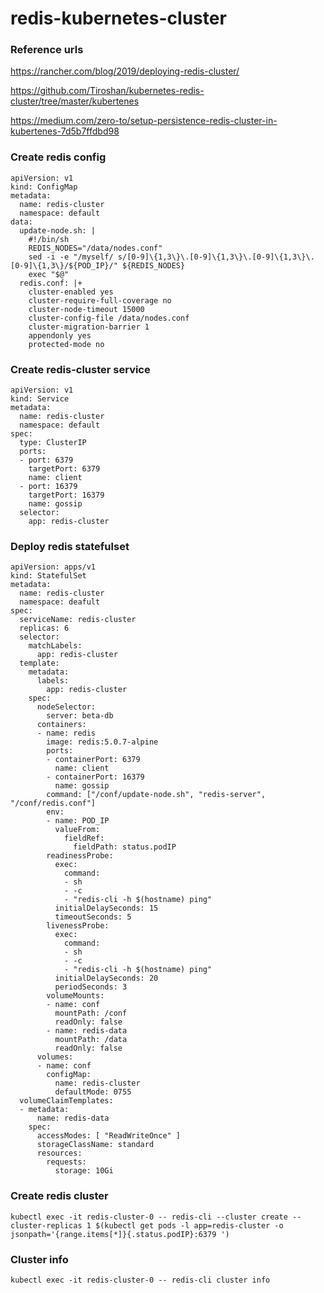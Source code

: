# redis-kubernetes-cluster
### Reference urls ###
https://rancher.com/blog/2019/deploying-redis-cluster/

https://github.com/Tiroshan/kubernetes-redis-cluster/tree/master/kubertenes

https://medium.com/zero-to/setup-persistence-redis-cluster-in-kubertenes-7d5b7ffdbd98

### Create redis config ###
    apiVersion: v1
    kind: ConfigMap
    metadata:
      name: redis-cluster
      namespace: default
    data:
      update-node.sh: |
        #!/bin/sh
        REDIS_NODES="/data/nodes.conf"
        sed -i -e "/myself/ s/[0-9]\{1,3\}\.[0-9]\{1,3\}\.[0-9]\{1,3\}\.[0-9]\{1,3\}/${POD_IP}/" ${REDIS_NODES}
        exec "$@"
      redis.conf: |+
        cluster-enabled yes
        cluster-require-full-coverage no
        cluster-node-timeout 15000
        cluster-config-file /data/nodes.conf
        cluster-migration-barrier 1
        appendonly yes
        protected-mode no
### Create redis-cluster service ###
    apiVersion: v1
    kind: Service
    metadata:
      name: redis-cluster
      namespace: default
    spec:
      type: ClusterIP
      ports:
      - port: 6379
        targetPort: 6379
        name: client
      - port: 16379
        targetPort: 16379
        name: gossip
      selector:
        app: redis-cluster
### Deploy redis statefulset ###
    apiVersion: apps/v1
    kind: StatefulSet
    metadata:
      name: redis-cluster
      namespace: deafult
    spec:
      serviceName: redis-cluster
      replicas: 6
      selector:
        matchLabels:
          app: redis-cluster
      template:
        metadata:
          labels:
            app: redis-cluster
        spec:
          nodeSelector:
            server: beta-db
          containers:
          - name: redis
            image: redis:5.0.7-alpine
            ports:
            - containerPort: 6379
              name: client
            - containerPort: 16379
              name: gossip
            command: ["/conf/update-node.sh", "redis-server", "/conf/redis.conf"]
            env:
            - name: POD_IP
              valueFrom:
                fieldRef:
                  fieldPath: status.podIP
            readinessProbe:
              exec:
                command:
                - sh
                - -c
                - "redis-cli -h $(hostname) ping"
              initialDelaySeconds: 15
              timeoutSeconds: 5
            livenessProbe:
              exec:
                command:
                - sh
                - -c
                - "redis-cli -h $(hostname) ping"
              initialDelaySeconds: 20
              periodSeconds: 3
            volumeMounts:
            - name: conf
              mountPath: /conf
              readOnly: false
            - name: redis-data
              mountPath: /data
              readOnly: false
          volumes:
          - name: conf
            configMap:
              name: redis-cluster
              defaultMode: 0755
      volumeClaimTemplates:
      - metadata:
          name: redis-data
        spec:
          accessModes: [ "ReadWriteOnce" ]
          storageClassName: standard
          resources:
            requests:
              storage: 10Gi
### Create redis cluster ###
    kubectl exec -it redis-cluster-0 -- redis-cli --cluster create --cluster-replicas 1 $(kubectl get pods -l app=redis-cluster -o jsonpath='{range.items[*]}{.status.podIP}:6379 ')
### Cluster info ###
    kubectl exec -it redis-cluster-0 -- redis-cli cluster info
